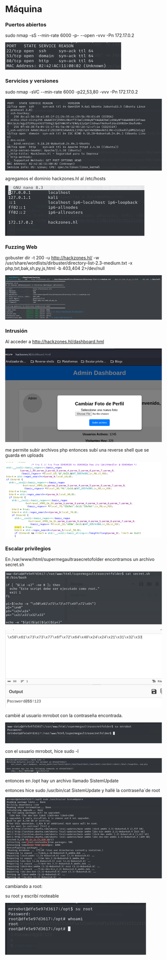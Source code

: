 # Máquina

### Puertos abiertos

sudo nmap -sS --min-rate 6000 -p- --open -vvv -Pn 172.17.0.2

![alt text](image.png)

### Servicios y versiones

sudo nmap -sVC --min-rate 6000 -p22,53,80 -vvv -Pn 172.17.0.2

![alt text](image-1.png)

agregamos el dominio hackzones.hl al /etc/hosts

![alt text](image-2.png)

### Fuzzing Web

gobuster dir -t 200 -u http://hackzones.hl/ -w /usr/share/wordlists/dirbuster/directory-list-2.3-medium.txt -x php,txt,bak,sh,py,js,html -b 403,404 2>/dev/null

![alt text](image-3.png)

### Intrusión

Al acceder a http://hackzones.hl/dashboard.hml

![alt text](image-4.png)

me permite subir archivos php entonces subí una reverse shell que se guarda en uploads

![alt text](image-5.png)

### Escalar privilegios

En /var/www/html/supermegaultrasecretofolder encontramos un archivo secret.sh

![alt text](image-7.png)

![alt text](image-6.png)

cambié al usuario mrrobot con la contraseña encontrada.

![alt text](image-8.png)

con el usuario mrrobot, hice sudo -l

![alt text](image-9.png)

entonces en /opt hay un archivo llamado SistemUpdate

entonces hice sudo /usr/bin/cat SistemUpdate y hallé la contraseña´de root

![alt text](image-10.png)

cambiando a root:

su root y escribí rooteable

![alt text](image-11.png)

